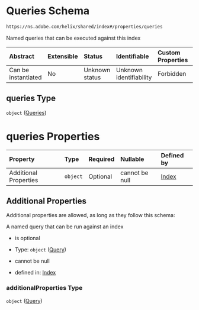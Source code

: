 # Queries Schema

```txt
https://ns.adobe.com/helix/shared/index#/properties/queries
```

Named queries that can be executed against this index

| Abstract            | Extensible | Status         | Identifiable            | Custom Properties | Additional Properties | Access Restrictions | Defined In                                                     |
| :------------------ | :--------- | :------------- | :---------------------- | :---------------- | :-------------------- | :------------------ | :------------------------------------------------------------- |
| Can be instantiated | No         | Unknown status | Unknown identifiability | Forbidden         | Allowed               | none                | [index.schema.json*](index.schema.json "open original schema") |

## queries Type

`object` ([Queries](index-properties-queries.md))

# queries Properties

| Property              | Type     | Required | Nullable       | Defined by                                                                                                                    |
| :-------------------- | :------- | :------- | :------------- | :---------------------------------------------------------------------------------------------------------------------------- |
| Additional Properties | `object` | Optional | cannot be null | [Index](index-properties-queries-query.md "https://ns.adobe.com/helix/shared/query#/properties/queries/additionalProperties") |

## Additional Properties

Additional properties are allowed, as long as they follow this schema:

A named query that can be run against an index

*   is optional

*   Type: `object` ([Query](index-properties-queries-query.md))

*   cannot be null

*   defined in: [Index](index-properties-queries-query.md "https://ns.adobe.com/helix/shared/query#/properties/queries/additionalProperties")

### additionalProperties Type

`object` ([Query](index-properties-queries-query.md))
